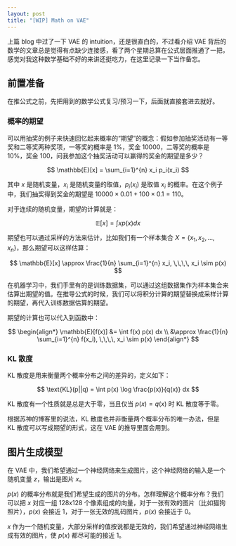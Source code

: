 ```yaml
---
layout: post
title: "[WIP] Math on VAE"
---
```


上篇 blog 中过了一下 VAE 的 intuition，还是很直白的，不过看介绍 VAE 背后的数学的文章总是觉得有点缺少连接感，看了两个星期总算在公式层面推通了一把，感觉对我这种数学基础不好的来讲还挺吃力，在这里记录一下当作备忘。

## 前置准备

在推公式之前，先把用到的数学公式复习/预习一下，后面就直接套进去就好。

### 概率的期望

可以用抽奖的例子来快速回忆起来概率的“期望”的概念：假如参加抽奖活动有一等奖和二等奖两种奖项，一等奖的概率是 1%，奖金 10000，二等奖的概率是 10%，奖金 100，问我参加这个抽奖活动可以赢得的奖金的期望是多少？

$$
\mathbb{E}[x] = \sum_{i=1}^{n} x_i p_i(x_i)
$$

其中 $x$ 是随机变量，$x_i$ 是随机变量的取值，$p_i(x_i)$ 是取值 $x_i$ 的概率。在这个例子中，我们抽奖得到奖金的期望是 $10000 \times 0.01 + 100 \times 0.1 = 110$。

对于连续的随机变量，期望的计算就是：

$$
\mathbb{E}[x] = \int x p(x) dx
$$

期望也可以通过采样的方法来估计，比如我们有一个样本集合 $X = \{x_1, x_2, \ldots, x_n\}$，那么期望可以这样估算：

$$
\mathbb{E}[x] \approx \frac{1}{n} \sum_{i=1}^{n} x_i, \,\,\,\, x_i \sim p(x)
$$

在机器学习中，我们手里有的是训练数据集，可以通过这组数据集作为样本集合来估算出期望的值。在推导公式的时候，我们可以将积分计算的期望替换成采样计算的期望，再代入训练数据估算的期望。

期望的计算也可以代入到函数中：

$$
\begin{align*}
\mathbb{E}[f(x)] &= \int f(x) p(x) dx \\
&\approx \frac{1}{n} \sum_{i=1}^{n} f(x_i), \,\,\,\, x_i \sim p(x)
\end{align*}
$$

### KL 散度

KL 散度是用来衡量两个概率分布之间的差异的，定义如下：

$$
\text{KL}(p||q) = \int p(x) \log \frac{p(x)}{q(x)} dx
$$

KL 散度有一个性质就是总是大于零，当且仅当 $p(x) = q(x)$ 时 KL 散度等于零。

根据苏神的博客里的说法，KL 散度也并非衡量两个概率分布的唯一办法，但是 KL 散度可以写成期望的形式，这在 VAE 的推导里面会用到。

## 图片生成模型

在 VAE 中，我们希望通过一个神经网络来生成图片，这个神经网络的输入是一个随机变量 $z$，输出是图片 $x$。

$p(x)$ 的概率分布就是我们希望生成的图片的分布。怎样理解这个概率分布？我们可以把 $x$ 对应一组 128x128 个像素组成的向量，对于一张有效的图片（比如猫狗照片），$p(x)$ 会接近 1，对于一张无效的乱码图片，$p(x)$ 会接近于 0。

$x$ 作为一个随机变量，大部分采样的值按说都是无效的，我们希望通过神经网络生成有效的图片，使 $p(x)$ 都尽可能的接近 1。